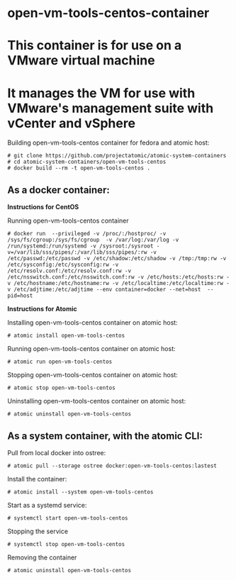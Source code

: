 # open-vm-tools-centos-container
# This container is for use on a VMware virtual machine 
# It manages the VM for use with VMware's management suite with vCenter and vSphere

Building open-vm-tools-centos container for fedora and atomic host:

```
# git clone https://github.com/projectatomic/atomic-system-containers
# cd atomic-system-containers/open-vm-tools-centos
# docker build --rm -t open-vm-tools-centos .
```

## As a docker container:

**Instructions for CentOS**

Running open-vm-tools-centos container

```
# docker run  --privileged -v /proc/:/hostproc/ -v /sys/fs/cgroup:/sys/fs/cgroup  -v /var/log:/var/log -v /run/systemd:/run/systemd -v /sysroot:/sysroot -v=/var/lib/sss/pipes/:/var/lib/sss/pipes/:rw -v /etc/passwd:/etc/passwd -v /etc/shadow:/etc/shadow -v /tmp:/tmp:rw -v /etc/sysconfig:/etc/sysconfig:rw -v /etc/resolv.conf:/etc/resolv.conf:rw -v /etc/nsswitch.conf:/etc/nsswitch.conf:rw -v /etc/hosts:/etc/hosts:rw -v /etc/hostname:/etc/hostname:rw -v /etc/localtime:/etc/localtime:rw -v /etc/adjtime:/etc/adjtime --env container=docker --net=host  --pid=host 
```

**Instructions for Atomic**

Installing open-vm-tools-centos container on atomic host:

```
# atomic install open-vm-tools-centos
```

Running open-vm-tools-centos container on atomic host:

```
# atomic run open-vm-tools-centos
```

Stopping open-vm-tools-centos container on atomic host:

```
# atomic stop open-vm-tools-centos
```

Uninstalling open-vm-tools-centos container on atomic host:

```
# atomic uninstall open-vm-tools-centos
```

## As a system container, with the atomic CLI:

Pull from local docker into ostree:

```
# atomic pull --storage ostree docker:open-vm-tools-centos:lastest
```

Install the container:

```
# atomic install --system open-vm-tools-centos
```

Start as a systemd service:

```
# systemctl start open-vm-tools-centos
```

Stopping the service

```
# systemctl stop open-vm-tools-centos
```

Removing the container

```
# atomic uninstall open-vm-tools-centos
```
